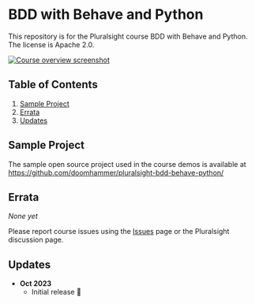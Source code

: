 # BDD with Behave and Python

This repository is for the Pluralsight course BDD with Behave and Python. The license is Apache 2.0.

[![Course overview screenshot]()](https://doomhammer.info/l/courses/bdd-with-behave-and-python)

## Table of Contents

1. [Sample Project](#sample-project)
1. [Errata](#errata)
1. [Updates](#updates)

## Sample Project

The sample open source project used in the course demos is available at
https://github.com/doomhammer/pluralsight-bdd-behave-python/

## Errata

*None yet*

Please report course issues using the [Issues](https://github.com/DoomHammer/pluralsight-bdd-behave-python/issues) page or the Pluralsight discussion page.

## Updates

- **Oct 2023**
  - Initial release 🎉
